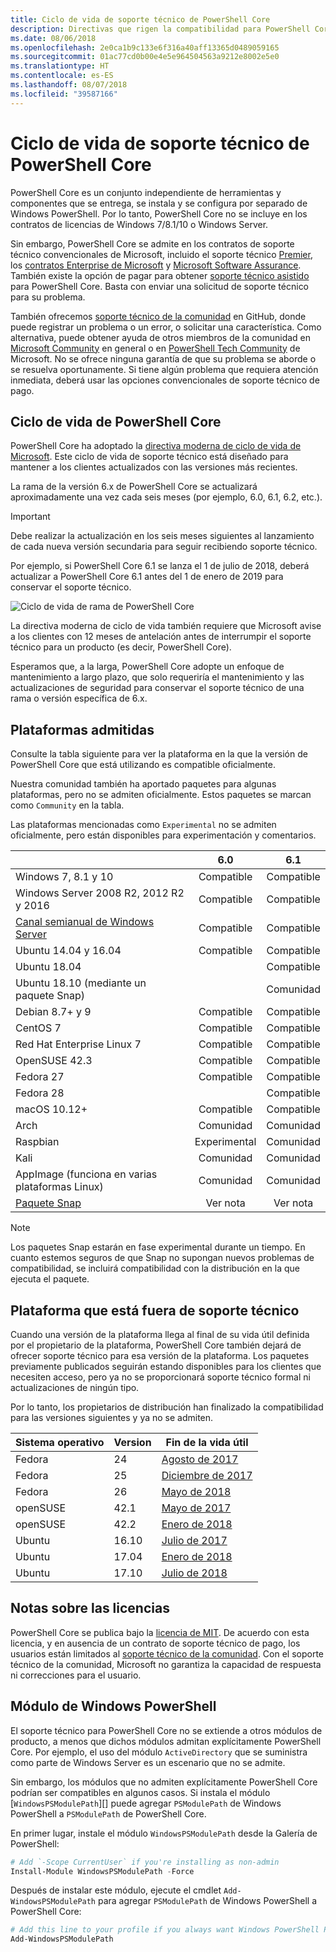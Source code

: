 ```yaml
---
title: Ciclo de vida de soporte técnico de PowerShell Core
description: Directivas que rigen la compatibilidad para PowerShell Core
ms.date: 08/06/2018
ms.openlocfilehash: 2e0ca1b9c133e6f316a40aff13365d0489059165
ms.sourcegitcommit: 01ac77cd0b00e4e5e964504563a9212e8002e5e0
ms.translationtype: HT
ms.contentlocale: es-ES
ms.lasthandoff: 08/07/2018
ms.locfileid: "39587166"
---
```

# <a name="powershell-core-support-lifecycle"></a>Ciclo de vida de soporte técnico de PowerShell Core

PowerShell Core es un conjunto independiente de herramientas y componentes que se entrega, se instala y se configura por separado de Windows PowerShell.
Por lo tanto, PowerShell Core no se incluye en los contratos de licencias de Windows 7/8.1/10 o Windows Server.

Sin embargo, PowerShell Core se admite en los contratos de soporte técnico convencionales de Microsoft, incluido el soporte técnico [Premier][], los [contratos Enterprise de Microsoft][enterprise-agreement] y [Microsoft Software Assurance][assurance].
También existe la opción de pagar para obtener [soporte técnico asistido][] para PowerShell Core. Basta con enviar una solicitud de soporte técnico para su problema.

También ofrecemos [soporte técnico de la comunidad][] en GitHub, donde puede registrar un problema o un error, o solicitar una característica.
Como alternativa, puede obtener ayuda de otros miembros de la comunidad en [Microsoft Community][] en general o en [PowerShell Tech Community][] de Microsoft.
No se ofrece ninguna garantía de que su problema se aborde o se resuelva oportunamente.
Si tiene algún problema que requiera atención inmediata, deberá usar las opciones convencionales de soporte técnico de pago.

## <a name="lifecycle-of-powershell-core"></a>Ciclo de vida de PowerShell Core

PowerShell Core ha adoptado la [directiva moderna de ciclo de vida de Microsoft][modern].
Este ciclo de vida de soporte técnico está diseñado para mantener a los clientes actualizados con las versiones más recientes.

La rama de la versión 6.x de PowerShell Core se actualizará aproximadamente una vez cada seis meses (por ejemplo, 6.0, 6.1, 6.2, etc.).

> [!IMPORTANT]
> Debe realizar la actualización en los seis meses siguientes al lanzamiento de cada nueva versión secundaria para seguir recibiendo soporte técnico.

Por ejemplo, si PowerShell Core 6.1 se lanza el 1 de julio de 2018, deberá actualizar a PowerShell Core 6.1 antes del 1 de enero de 2019 para conservar el soporte técnico.

![Ciclo de vida de rama de PowerShell Core][lifecycle-chart]

La directiva moderna de ciclo de vida también requiere que Microsoft avise a los clientes con 12 meses de antelación antes de interrumpir el soporte técnico para un producto (es decir, PowerShell Core).

Esperamos que, a la larga, PowerShell Core adopte un enfoque de mantenimiento a largo plazo, que solo requeriría el mantenimiento y las actualizaciones de seguridad para conservar el soporte técnico de una rama o versión específica de 6.x.

## <a name="supported-platforms"></a>Plataformas admitidas

Consulte la tabla siguiente para ver la plataforma en la que la versión de PowerShell Core que está utilizando es compatible oficialmente.

Nuestra comunidad también ha aportado paquetes para algunas plataformas, pero no se admiten oficialmente.
Estos paquetes se marcan como `Community` en la tabla.

Las plataformas mencionadas como `Experimental` no se admiten oficialmente, pero están disponibles para experimentación y comentarios.

|                                                   | 6.0         | 6.1         |
|---------------------------------------------------|:-----------:|:-----------:|
| Windows 7, 8.1 y 10                            | Compatible   | Compatible   |
| Windows Server 2008 R2, 2012 R2 y 2016             | Compatible   | Compatible   |
| [Canal semianual de Windows Server][semi-annual] | Compatible   | Compatible   |
| Ubuntu 14.04 y 16.04                           | Compatible   | Compatible   |
| Ubuntu 18.04                                      |             | Compatible   |
| Ubuntu 18.10 (mediante un paquete Snap)                   |             | Comunidad   |
| Debian 8.7+ y 9                                | Compatible   | Compatible   |
| CentOS 7                                          | Compatible   | Compatible   |
| Red Hat Enterprise Linux 7                        | Compatible   | Compatible   |
| OpenSUSE 42.3                                     | Compatible   | Compatible   |
| Fedora 27                                         | Compatible   | Compatible   |
| Fedora 28                                         |             | Compatible   |
| macOS 10.12+                                      | Compatible   | Compatible   |
| Arch                                              | Comunidad   | Comunidad   |
| Raspbian                                          | Experimental| Comunidad   |
| Kali                                              | Comunidad   | Comunidad   |
| AppImage (funciona en varias plataformas Linux)     | Comunidad   | Comunidad   |
| [Paquete Snap](https://snapcraft.io/powershell)   | Ver nota    | Ver nota    |

> [!NOTE]
> Los paquetes Snap estarán en fase experimental durante un tiempo.  En cuanto estemos seguros de que Snap no supongan nuevos problemas de compatibilidad, se incluirá compatibilidad con la distribución en la que ejecuta el paquete.

## <a name="platform-which-are-out-of-support"></a>Plataforma que está fuera de soporte técnico

Cuando una versión de la plataforma llega al final de su vida útil definida por el propietario de la plataforma, PowerShell Core también dejará de ofrecer soporte técnico para esa versión de la plataforma. Los paquetes previamente publicados seguirán estando disponibles para los clientes que necesiten acceso, pero ya no se proporcionará soporte técnico formal ni actualizaciones de ningún tipo.

Por lo tanto, los propietarios de distribución han finalizado la compatibilidad para las versiones siguientes y ya no se admiten.

| Sistema operativo       | Version | Fin de la vida útil                                                                                 |
|----------|---------|---------------------------------------------------------------------------------------------|
| Fedora   | 24      | [Agosto de 2017](https://fedoramagazine.org/fedora-24-eol/)                                    |
| Fedora   | 25      | [Diciembre de 2017](https://fedoramagazine.org/fedora-25-end-life/)                             |
| Fedora   | 26      | [Mayo de 2018](https://fedoramagazine.org/fedora-26-end-life/)                                  |
| openSUSE | 42.1    | [Mayo de 2017](https://lists.opensuse.org/opensuse-security-announce/2017-05/msg00053.html)     |
| openSUSE | 42.2    | [Enero de 2018](https://lists.opensuse.org/opensuse-security-announce/2017-11/msg00066.html) |
| Ubuntu   | 16.10   | [Julio de 2017](https://lists.ubuntu.com/archives/ubuntu-announce/2017-July/000223.html)        |
| Ubuntu   | 17.04   | [Enero de 2018](https://lists.ubuntu.com/archives/ubuntu-announce/2018-January.txt)          |
| Ubuntu   | 17.10   | [Julio de 2018](https://lists.ubuntu.com/archives/ubuntu-announce/2018-July/000232.html)        |

## <a name="notes-on-licensing"></a>Notas sobre las licencias

PowerShell Core se publica bajo la [licencia de MIT][].
De acuerdo con esta licencia, y en ausencia de un contrato de soporte técnico de pago, los usuarios están limitados al [soporte técnico de la comunidad][].
Con el soporte técnico de la comunidad, Microsoft no garantiza la capacidad de respuesta ni correcciones para el usuario.

## <a name="windows-powershell-module"></a>Módulo de Windows PowerShell

El soporte técnico para PowerShell Core no se extiende a otros módulos de producto, a menos que dichos módulos admitan explícitamente PowerShell Core.
Por ejemplo, el uso del módulo `ActiveDirectory` que se suministra como parte de Windows Server es un escenario que no se admite.

Sin embargo, los módulos que no admiten explícitamente PowerShell Core podrían ser compatibles en algunos casos.
Si instala el módulo [`WindowsPSModulePath`][] puede agregar `PSModulePath` de Windows PowerShell a `PSModulePath` de PowerShell Core.

En primer lugar, instale el módulo `WindowsPSModulePath` desde la Galería de PowerShell:

```powershell
# Add `-Scope CurrentUser` if you're installing as non-admin
Install-Module WindowsPSModulePath -Force
```

Después de instalar este módulo, ejecute el cmdlet `Add-WindowsPSModulePath` para agregar `PSModulePath` de Windows PowerShell a PowerShell Core:

```powershell
# Add this line to your profile if you always want Windows PowerShell PSModulePath
Add-WindowsPSModulePath
```

[Premier]: https://www.microsoft.com/en-us/microsoftservices/support.aspx
[enterprise-agreement]: https://www.microsoft.com/en-us/licensing/licensing-programs/enterprise.aspx
[assurance]: https://www.microsoft.com/en-us/licensing/licensing-programs/software-assurance-default.aspx
[Soporte técnico de la comunidad]: https://github.com/powershell/powershell/issues
[Microsoft Community]: https://answers.microsoft.com/
[PowerShell Tech Community]: https://techcommunity.microsoft.com/t5/PowerShell/ct-p/WindowsPowerShell
[Soporte técnico asistido]: https://support.microsoft.com/assistedsupportproducts
[modern]: https://support.microsoft.com/help/30881/modern-lifecycle-policy
[lifecycle-chart]: ./images/modern-lifecycle.png
[semi-annual]: https://docs.microsoft.com/windows-server/get-started/semi-annual-channel-overview
[Licencia de MIT]: https://github.com/PowerShell/PowerShell/blob/master/LICENSE.txt
["WindowsPSModulePath"]: https://www.powershellgallery.com/packages/WindowsPSModulePath/
